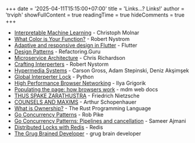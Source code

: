 +++
date = '2025-04-11T15:15:00+07:00'
title = 'Links...? Links!'
author = 'trviph'
showFullContent = true
readingTime = true
hideComments = true
+++

- [Interpretable Machine Learning](https://christophm.github.io/interpretable-ml-book/) - Christoph Molnar
- [What Color is Your Function?](https://journal.stuffwithstuff.com/2015/02/01/what-color-is-your-function/) - Robert Nystrom
- [Adaptive and responsive design in Flutter](https://docs.flutter.dev/ui/adaptive-responsive) - Flutter
- [Design Patterns](https://refactoring.guru/) - Refactoring.Guru
- [Microservice Architecture](https://microservices.io/) - Chris Richardson
- [Crafting Interperters](https://craftinginterpreters.com/contents.html) - Robert Nystorm
- [Hypermedia Systems](https://hypermedia.systems/book/contents/) - Carson Gross, Adam Stepinski, Deniz Akşimşek
- [Global Interperter Lock](https://wiki.python.org/moin/GlobalInterpreterLock) - Python
- [High Performance Browser Networking](https://hpbn.co/) - Ilya Grigorik
- [Populating the page: how browsers work](https://developer.mozilla.org/en-US/docs/Web/Performance/Guides/How_browsers_work) - mdm web docs
- [THUS SPAKE ZARATHUSTRA](https://gutenberg.org/cache/epub/1998/pg1998-images.html) - Friedrich Nietzsche
- [COUNSELS AND MAXIMS](https://www.gutenberg.org/files/10715/10715-h/10715-h.htm) - Arthur Schopenhauer
- [What is Ownership?](https://doc.rust-lang.org/book/ch04-01-what-is-ownership.html) - The Rust Programming Language
- [Go Concurrency Patterns](https://go.dev/talks/2012/concurrency.slide) - Rob Pike
- [Go Concurrency Patterns: Pipelines and cancellation](https://go.dev/blog/pipelines) - Sameer Ajmani
- [Distributed Locks with Redis](https://redis.io/docs/latest/develop/use/patterns/distributed-locks/) - Redis
- [The Grug Brained Developer](https://grugbrain.dev/) - grug brain developer
